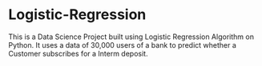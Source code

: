 # Logistic-Regression
This is a Data Science Project built using Logistic Regression Algorithm on Python. It uses a data of 30,000 users of a bank to predict whether a Customer subscribes for a Interm deposit.
